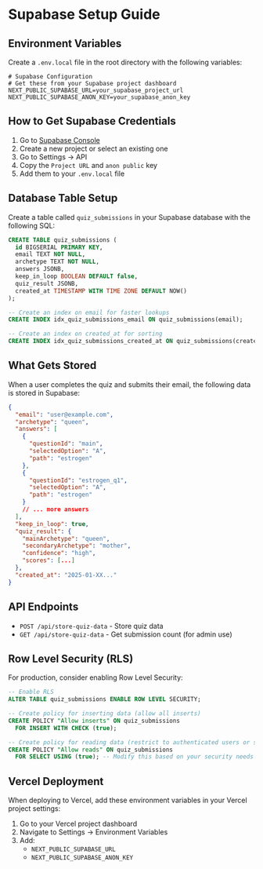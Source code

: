 # Supabase Setup Guide

## Environment Variables

Create a `.env.local` file in the root directory with the following variables:

```env
# Supabase Configuration
# Get these from your Supabase project dashboard
NEXT_PUBLIC_SUPABASE_URL=your_supabase_project_url
NEXT_PUBLIC_SUPABASE_ANON_KEY=your_supabase_anon_key
```

## How to Get Supabase Credentials

1. Go to [Supabase Console](https://supabase.com/dashboard)
2. Create a new project or select an existing one
3. Go to Settings → API
4. Copy the `Project URL` and `anon public` key
5. Add them to your `.env.local` file

## Database Table Setup

Create a table called `quiz_submissions` in your Supabase database with the following SQL:

```sql
CREATE TABLE quiz_submissions (
  id BIGSERIAL PRIMARY KEY,
  email TEXT NOT NULL,
  archetype TEXT NOT NULL,
  answers JSONB,
  keep_in_loop BOOLEAN DEFAULT false,
  quiz_result JSONB,
  created_at TIMESTAMP WITH TIME ZONE DEFAULT NOW()
);

-- Create an index on email for faster lookups
CREATE INDEX idx_quiz_submissions_email ON quiz_submissions(email);

-- Create an index on created_at for sorting
CREATE INDEX idx_quiz_submissions_created_at ON quiz_submissions(created_at);
```

## What Gets Stored

When a user completes the quiz and submits their email, the following data is stored in Supabase:

```json
{
  "email": "user@example.com",
  "archetype": "queen",
  "answers": [
    {
      "questionId": "main",
      "selectedOption": "A",
      "path": "estrogen"
    },
    {
      "questionId": "estrogen_q1", 
      "selectedOption": "A",
      "path": "estrogen"
    }
    // ... more answers
  ],
  "keep_in_loop": true,
  "quiz_result": {
    "mainArchetype": "queen",
    "secondaryArchetype": "mother",
    "confidence": "high",
    "scores": [...]
  },
  "created_at": "2025-01-XX..."
}
```

## API Endpoints

- `POST /api/store-quiz-data` - Store quiz data
- `GET /api/store-quiz-data` - Get submission count (for admin use)

## Row Level Security (RLS)

For production, consider enabling Row Level Security:

```sql
-- Enable RLS
ALTER TABLE quiz_submissions ENABLE ROW LEVEL SECURITY;

-- Create policy for inserting data (allow all inserts)
CREATE POLICY "Allow inserts" ON quiz_submissions
  FOR INSERT WITH CHECK (true);

-- Create policy for reading data (restrict to authenticated users or specific conditions)
CREATE POLICY "Allow reads" ON quiz_submissions
  FOR SELECT USING (true); -- Modify this based on your security needs
```

## Vercel Deployment

When deploying to Vercel, add these environment variables in your Vercel project settings:

1. Go to your Vercel project dashboard
2. Navigate to Settings → Environment Variables
3. Add:
   - `NEXT_PUBLIC_SUPABASE_URL`
   - `NEXT_PUBLIC_SUPABASE_ANON_KEY` 